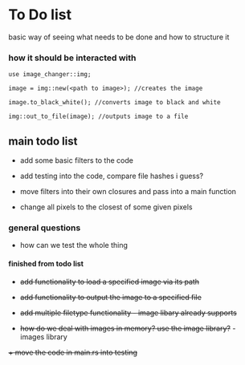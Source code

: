 # To Do list
basic way of seeing what needs to be done and how to structure it

### how it should be interacted with
```
use image_changer::img;

image = img::new(<path to image>); //creates the image

image.to_black_white(); //converts image to black and white

img::out_to_file(image); //outputs image to a file
```

## main todo list
+ add some basic filters to the code

+ add testing into the code, compare file hashes i guess?
+ move filters into their own closures and pass into a main function
+ change all pixels to the closest of some given pixels

### general questions
+ how can we test the whole thing


#### finished from todo list
+ ~~add functionality to load a specified image via its path~~
+ ~~add functionality to output the image to a specified file~~  

+ ~~add multiple filetype functionality - image libary already supports~~

+ ~~how do we deal with images in memory? use the image library?~~ - images library

~~+ move the code in main.rs into testing~~
